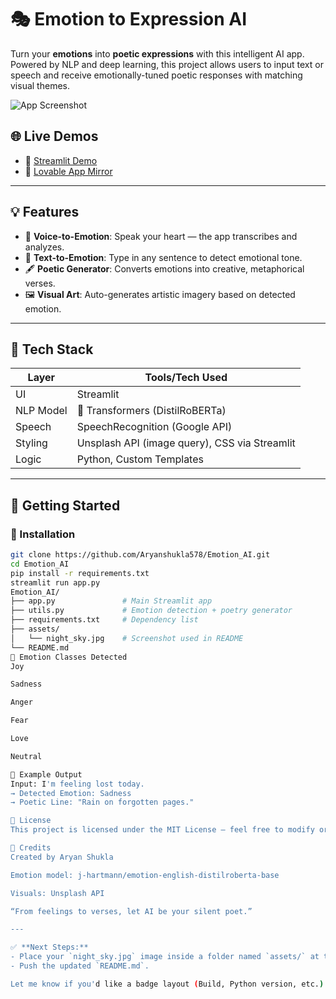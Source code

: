 # 🎭 Emotion to Expression AI

Turn your **emotions** into **poetic expressions** with this intelligent AI app. Powered by NLP and deep learning, this project allows users to input text or speech and receive emotionally-tuned poetic responses with matching visual themes.

![App Screenshot](assets/night_sky.jpg)

## 🌐 Live Demos

- 🔗 [Streamlit Demo](https://emotionai-dzjpecbetxzpyybquwlbqq.streamlit.app/)
- 🔗 [Lovable App Mirror](https://expressive-ai-poetry-verse.lovable.app/)

---

## 💡 Features

- 🎤 **Voice-to-Emotion**: Speak your heart — the app transcribes and analyzes.
- 📝 **Text-to-Emotion**: Type in any sentence to detect emotional tone.
- 🖋️ **Poetic Generator**: Converts emotions into creative, metaphorical verses.
- 🖼️ **Visual Art**: Auto-generates artistic imagery based on detected emotion.

---

## 🤖 Tech Stack

| Layer       | Tools/Tech Used |
|-------------|-----------------|
| UI          | Streamlit       |
| NLP Model   | 🤗 Transformers (DistilRoBERTa) |
| Speech      | SpeechRecognition (Google API) |
| Styling     | Unsplash API (image query), CSS via Streamlit |
| Logic       | Python, Custom Templates |

---

## 🚀 Getting Started

### 🔧 Installation

```bash
git clone https://github.com/Aryanshukla578/Emotion_AI.git
cd Emotion_AI
pip install -r requirements.txt
streamlit run app.py
Emotion_AI/
├── app.py               # Main Streamlit app
├── utils.py             # Emotion detection + poetry generator
├── requirements.txt     # Dependency list
├── assets/
│   └── night_sky.jpg    # Screenshot used in README
└── README.md
🧠 Emotion Classes Detected
Joy

Sadness

Anger

Fear

Love

Neutral

📝 Example Output
Input: I'm feeling lost today.
→ Detected Emotion: Sadness
→ Poetic Line: "Rain on forgotten pages."

📜 License
This project is licensed under the MIT License — feel free to modify or build upon it.

🙌 Credits
Created by Aryan Shukla

Emotion model: j-hartmann/emotion-english-distilroberta-base

Visuals: Unsplash API

“From feelings to verses, let AI be your silent poet.”

---

✅ **Next Steps:**
- Place your `night_sky.jpg` image inside a folder named `assets/` at the root of your repo.
- Push the updated `README.md`.

Let me know if you'd like a badge layout (Build, Python version, etc.) or a deploy button for Streamlit Cloud.
